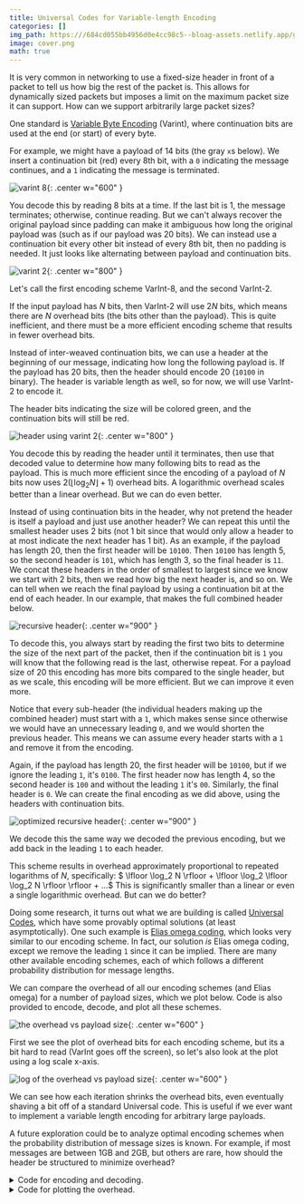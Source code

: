 ```yaml
---
title: Universal Codes for Variable-length Encoding
categories: []  
img_path: https:///684cd055bb4956d0e4cc98c5--bloag-assets.netlify.app/gifs/UniversalCodes
image: cover.png  
math: true  
---
```


It is very common in networking to use a fixed-size header in front of a packet to tell us how big the rest of the packet is. This allows for dynamically sized packets but imposes a limit on the maximum packet size it can support. How can we support arbitrarily large packet sizes?

One standard is [Variable Byte Encoding](https://en.wikipedia.org/wiki/Variable-length_quantity) (Varint), where continuation bits are used at the end (or start) of every byte.

For example, we might have a payload of 14 bits (the gray `x`s below). We insert a continuation bit (red) every 8th bit, with a `0` indicating the message continues, and a `1` indicating the message is terminated.

![varint 8](varint-8.png){: .center w="600" }

You decode this by reading 8 bits at a time. If the last bit is 1, the message terminates; otherwise, continue reading. But we can't always recover the original payload since padding can make it ambiguous how long the original payload was (such as if our payload was 20 bits). We can instead use a continuation bit every other bit instead of every 8th bit, then no padding is needed. It just looks like alternating between payload and continuation bits.

![varint 2](varint-2.png){: .center w="800" }

Let's call the first encoding scheme VarInt-8, and the second VarInt-2.

If the input payload has $N$ bits, then VarInt-2 will use $2N$ bits, which means there are $N$ overhead bits (the bits other than the payload). This is quite inefficient, and there must be a more efficient encoding scheme that results in fewer overhead bits. 

Instead of inter-weaved continuation bits, we can use a header at the beginning of our message, indicating how long the following payload is. If the payload has 20 bits, then the header should encode 20 (`10100` in binary). The header is variable length as well, so for now, we will use VarInt-2 to encode it.

The header bits indicating the size will be colored green, and the continuation bits will still be red. 

![header using varint 2](header_varint-2.png){: .center w="800" }

You decode this by reading the header until it terminates, then use that decoded value to determine how many following bits to read as the payload. This is much more efficient since the encoding of a payload of $N$ bits now uses $2 (\lfloor \log_2 N \rfloor + 1)$ overhead bits. A logarithmic overhead scales better than a linear overhead. But we can do even better.

Instead of using continuation bits in the header, why not pretend the header is itself a payload and just use another header? We can repeat this until the smallest header uses 2 bits (not 1 bit since that would only allow a header to at most indicate the next header has 1 bit). As an example, if the payload has length 20, then the first header will be `10100`. Then `10100` has length 5, so the second header is `101`, which has length 3, so the final header is `11`. We concat these headers in the order of smallest to largest since we know we start with 2 bits, then we read how big the next header is, and so on. We can tell when we reach the final payload by using a continuation bit at the end of each header. In our example, that makes the full combined header below.

![recursive header](recursive_header.png){: .center w="900" }

To decode this, you always start by reading the first two bits to determine the size of the next part of the packet, then if the continuation bit is `1` you will know that the following read is the last, otherwise repeat. For a payload size of 20 this encoding has more bits compared to the single header, but as we scale, this encoding will be more efficient. But we can improve it even more.

Notice that every sub-header (the individual headers making up the combined header) must start with a `1`, which makes sense since otherwise we would have an unnecessary leading `0`, and we would shorten the previous header. This means we can assume every header starts with a `1` and remove it from the encoding.

Again, if the payload has length 20, the first header will be `10100`, but if we ignore the leading `1`, it's `0100`. The first header now has length 4, so the second header is `100` and without the leading `1` it's `00`. Similarly, the final header is `0`. We can create the final encoding as we did above, using the headers with continuation bits.

![optimized recursive header](optimized_recursive_header.png){: .center w="900" }

We decode this the same way we decoded the previous encoding, but we add back in the leading `1` to each header.

This scheme results in overhead approximately proportional to repeated logarithms of $N$, specifically: $ \lfloor \log_2 N \rfloor + \lfloor \log_2 \lfloor \log_2 N \rfloor \rfloor + ...$ This is significantly smaller than a linear or even a single logarithmic overhead. But can we do better?

Doing some research, it turns out what we are building is called [Universal Codes](https://en.wikipedia.org/wiki/Universal_code_(data_compression)), which have some provably optimal solutions (at least asymptotically). One such example is [Elias omega coding](https://en.wikipedia.org/wiki/Elias_omega_coding), which looks very similar to our encoding scheme. In fact, our solution _is_ Elias omega coding, except we remove the leading `1` since it can be implied. There are many other available encoding schemes, each of which follows a different probability distribution for message lengths.

We can compare the overhead of all our encoding schemes (and Elias omega) for a number of payload sizes, which we plot below. Code is also provided to encode, decode, and plot all these schemes.

![the overhead vs payload size](linear_overhead.png){: .center w="600" }

First we see the plot of overhead bits for each encoding scheme, but its a bit hard to read (VarInt goes off the screen), so let's also look at the plot using a log scale x-axis.

![log of the overhead vs payload size](log_overhead.png){: .center w="600" }

We can see how each iteration shrinks the overhead bits, even eventually shaving a bit off of a standard Universal code. This is useful if we ever want to implement a variable length encoding for arbitrary large payloads.

A future exploration could be to analyze optimal encoding schemes when the probability distribution of message sizes is known. For example, if most messages are between 1GB and 2GB, but others are rare, how should the header be structured to minimize overhead?


<details markdown=1><summary markdown="span">
Code for encoding and decoding.
 </summary>

``` python
def binary_string(n: int) -> str:
    """Convert an integer to its binary string representation without the '0b' prefix."""
    return bin(n)[2:]


#########################################
# Scheme 1: Continuation Bits Every k Bits
#########################################


def encode_continuation_bits(payload: str, k: int) -> str:
    """Encodes a binary payload by inserting continuation bits every k bits."""
    # Pad the payload to be a multiple of k bits
 payload = "0" * ((k - (len(payload) % k)) % k) + payload

 encoded = []
    for i in range(0, len(payload), k):
 encoded.append(payload[i : i + k])
 encoded.append("1")  # Add continuation bit

 encoded[-1] = "0"  # Last continuation bit becomes a termination bit
    return "".join(encoded)


def decode_continuation_bits(encoded: str, k: int) -> str:
    """Decodes a binary string encoded with continuation bits every k bits."""
 pos = 0
 decoded_bits = []

    while pos + k <= len(encoded):
 decoded_bits.append(encoded[pos : pos + k])
 pos += k

        if encoded[pos] == "0":  # Termination marker
            break
 pos += 1  # Skip the continuation marker

    return "".join(decoded_bits)


#########################################
# Scheme 2: Single Header with Interleaved Continuation Bits
#########################################


def encode_single_header(payload: str) -> str:
    """Encodes a binary payload with a single interleaved header."""
 header = "".join(bit + "0" for bit in binary_string(len(payload)))[:-1] + "1"
    return header + payload


def decode_single_header(encoded: str) -> str:
    """Decodes a binary string encoded with a single interleaved header."""
 pos = 0
 header_bits = ""

    while pos < len(encoded) - 1:
 header_bits += encoded[pos]
 pos += 2  # Skip continuation bits
        if encoded[pos - 1] == "1":  # End of header
            break

 payload_length = int(header_bits, 2)
    return encoded[pos : pos + payload_length]


#########################################
# Scheme 3: Multi-Level Header (Non-Optimized)
#########################################


def encode_multi_level_header(payload: str) -> str:
    """Encodes a binary payload using a multi-level header."""
 headers = []
 current = len(payload)

    while True:
 header = binary_string(current)
 headers.append(header)
        if len(header) == 2:
            break
 current = len(header)

 encoded_header = "".join(header + "0" for header in reversed(headers))[:-1] + "1"
    return encoded_header + payload


def decode_multi_level_header(encoded: str) -> str:
    """Decodes a binary string encoded with a multi-level header."""
 pos, header_length = 0, 2

    while True:
 header = encoded[pos : pos + header_length]
 pos += header_length

        if encoded[pos] == "1":
            break

 pos += 1  # Skip continuation bit
 header_length = int(header, 2)

    return encoded[pos + 1 : pos + 1 + int(header, 2)]


#########################################
# Scheme 4: Optimized Multi-Level Header (Drop Leading '1')
#########################################


def encode_optimized_multi_level_header(payload: str) -> str:
    """Encodes a binary payload using an optimized multi-level header that drops the leading '1'."""
 headers = []
 current = len(payload)

    while True:
 header = binary_string(current)[1:]
 headers.append(header)
        if len(header) == 1:
            break
 current = len(header)

 encoded_header = "".join(header + "0" for header in reversed(headers))[:-1] + "1"
    return encoded_header + payload


def decode_optimized_multi_level_header(encoded: str) -> str:
    """Decodes a binary string encoded with an optimized multi-level header."""
 pos, header_length = 0, 1

    while True:
 header = encoded[pos : pos + header_length]
 pos += header_length

        if encoded[pos] == "1":
            break

 pos += 1  # Skip continuation bit
 header_length = int("1" + header, 2)

    return encoded[pos + 1 : pos + 1 + int("1" + header, 2)]


#########################################
# Scheme 5: Elias Omega Coding
#########################################


def encode_elias_omega(payload: str) -> str:
    """Encodes a binary payload using Elias Omega coding."""
 N = len(payload)
 code = "0"

    while N > 1:
 code = binary_string(N) + code
 N = len(binary_string(N)) - 1

    return code + payload


def decode_elias_omega(encoded: str) -> str:
    """Decodes a binary string encoded with Elias Omega coding."""
 pos, N = 0, 1

    while encoded[pos] == "1":
 read_range = N + 1
        if pos + read_range > len(encoded):
            raise ValueError("Malformed encoding: unexpected end before payload.")
 N = int(encoded[pos : pos + read_range], 2)
 pos += read_range

    return encoded[pos + 1 : pos + 1 + N]


#########################################
# Examples
#########################################

if __name__ == "__main__":
 test_payloads = [
        "10001",
        "101010",
        "1100110011",
        "111000111000111",
        "0" * 20,
        "1" * 37,
 ]
 schemes = [
 (
            "Scheme 1 (k=7)",
            lambda p: encode_continuation_bits(p, 4),
            lambda p: decode_continuation_bits(p, 4),
 ),
 (
            "Scheme 1 (k=1)",
            lambda p: encode_continuation_bits(p, 1),
            lambda p: decode_continuation_bits(p, 1),
 ),
 ("Scheme 2 (Single Header)", encode_single_header, decode_single_header),
 (
            "Scheme 3 (Multi-Level Header)",
 encode_multi_level_header,
 decode_multi_level_header,
 ),
 (
            "Scheme 4 (Optimized Multi-Level Header)",
 encode_optimized_multi_level_header,
 decode_optimized_multi_level_header,
 ),
 ("Scheme 5 (Elias Omega)", encode_elias_omega, decode_elias_omega),
 ]

    for name, encode_fn, decode_fn in schemes:
        print(f"--- Testing {name} ---")
        for payload in test_payloads:
 encoded = encode_fn(payload)
 decoded = decode_fn(encoded)

            print(f"\tPayload:\t{payload}")
            print(f"\tEncoded:\t{encoded}")
            print(f"\tDecoded:\t{decoded}")

            print(
                f"payload len={len(payload):3d} encoded len={len(encoded):3d} overhead={len(encoded)-len(payload):3d}"
 )
        print()
```
</details>

<details markdown=1><summary markdown="span">
Code for plotting the overhead.
 </summary>

``` python
import matplotlib.pyplot as plt
from schemes import *

# Define a larger payload range for better resolution
payload_lengths = list(range(2, 100000))

# Define the encoding schemes
schemes = [
 ("VarInt-8", lambda p: encode_continuation_bits(p, 8)),
 ("VarInt-2", lambda p: encode_continuation_bits(p, 1)),
 ("Header with 2-VarInt", encode_single_header),
 ("Recursive Headers", encode_multi_level_header),
 ("Optimized Recursive Headers", encode_optimized_multi_level_header),
 ("Elias Omega", encode_elias_omega),
]

# Define a threshold for maximum overhead
max_overhead = 50

# Compute overhead for each scheme, stopping when overhead exceeds the threshold
overhead_data = {}
valid_payload_lengths = {}

for name, encode_fn in schemes:
 overhead_values = []
 payload_lengths_filtered = []

    for length in payload_lengths:
 payload = "1" * length  # Use a simple payload of all 1s
 encoded = encode_fn(payload)
 overhead = len(encoded) - length

        if overhead > max_overhead:
            break  # Stop collecting data once overhead exceeds the threshold

 overhead_values.append(overhead)
 payload_lengths_filtered.append(length)

 overhead_data[name] = overhead_values
 valid_payload_lengths[name] = payload_lengths_filtered

# Create the plot
plt.figure(figsize=(12, 7))

# Use distinct line styles and make them more visible
colors = plt.get_cmap("Dark2").colors  # Deep, slightly muted colors
max_x = max(max(lengths) for lengths in valid_payload_lengths.values())

for i, (name, overhead) in enumerate(overhead_data.items()):
 plt.plot(
 valid_payload_lengths[name],
 overhead,
        label=name,
        color=colors[i % len(colors)],
        linewidth=2,
 )

# Improve plot aesthetics
plt.xlabel("Payload Length (bits)", fontsize=14)
plt.ylabel("Overhead (bits)", fontsize=14)
plt.title(
    f"Encoding Overhead vs. Payload Length",
    fontsize=16,
)
plt.legend(fontsize=12, loc="upper left")
plt.grid(True, linestyle="--", linewidth=0.5)
# plt.xscale("log")  # Use logarithmic scale for better visualization of trends
plt.ylim(0, max_overhead)  # Adjust y-limit slightly above max_overhead
plt.xlim(2, max_x)  # Set x-limit to the max valid payload length

# Remove top and right border lines
ax = plt.gca()
ax.spines["top"].set_visible(False)
ax.spines["right"].set_visible(False)

plt.show()
```
</details>